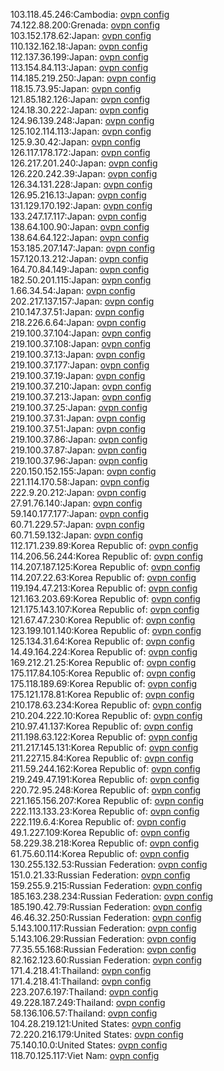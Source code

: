 103.118.45.246:Cambodia: [ovpn config](vpn/103_118_45_246.ovpn)  
74.122.88.200:Grenada: [ovpn config](vpn/74_122_88_200.ovpn)  
103.152.178.62:Japan: [ovpn config](vpn/103_152_178_62.ovpn)  
110.132.162.18:Japan: [ovpn config](vpn/110_132_162_18.ovpn)  
112.137.36.199:Japan: [ovpn config](vpn/112_137_36_199.ovpn)  
113.154.84.113:Japan: [ovpn config](vpn/113_154_84_113.ovpn)  
114.185.219.250:Japan: [ovpn config](vpn/114_185_219_250.ovpn)  
118.15.73.95:Japan: [ovpn config](vpn/118_15_73_95.ovpn)  
121.85.182.126:Japan: [ovpn config](vpn/121_85_182_126.ovpn)  
124.18.30.222:Japan: [ovpn config](vpn/124_18_30_222.ovpn)  
124.96.139.248:Japan: [ovpn config](vpn/124_96_139_248.ovpn)  
125.102.114.113:Japan: [ovpn config](vpn/125_102_114_113.ovpn)  
125.9.30.42:Japan: [ovpn config](vpn/125_9_30_42.ovpn)  
126.117.178.172:Japan: [ovpn config](vpn/126_117_178_172.ovpn)  
126.217.201.240:Japan: [ovpn config](vpn/126_217_201_240.ovpn)  
126.220.242.39:Japan: [ovpn config](vpn/126_220_242_39.ovpn)  
126.34.131.228:Japan: [ovpn config](vpn/126_34_131_228.ovpn)  
126.95.216.13:Japan: [ovpn config](vpn/126_95_216_13.ovpn)  
131.129.170.192:Japan: [ovpn config](vpn/131_129_170_192.ovpn)  
133.247.17.117:Japan: [ovpn config](vpn/133_247_17_117.ovpn)  
138.64.100.90:Japan: [ovpn config](vpn/138_64_100_90.ovpn)  
138.64.64.122:Japan: [ovpn config](vpn/138_64_64_122.ovpn)  
153.185.207.147:Japan: [ovpn config](vpn/153_185_207_147.ovpn)  
157.120.13.212:Japan: [ovpn config](vpn/157_120_13_212.ovpn)  
164.70.84.149:Japan: [ovpn config](vpn/164_70_84_149.ovpn)  
182.50.201.115:Japan: [ovpn config](vpn/182_50_201_115.ovpn)  
1.66.34.54:Japan: [ovpn config](vpn/1_66_34_54.ovpn)  
202.217.137.157:Japan: [ovpn config](vpn/202_217_137_157.ovpn)  
210.147.37.51:Japan: [ovpn config](vpn/210_147_37_51.ovpn)  
218.226.6.64:Japan: [ovpn config](vpn/218_226_6_64.ovpn)  
219.100.37.104:Japan: [ovpn config](vpn/219_100_37_104.ovpn)  
219.100.37.108:Japan: [ovpn config](vpn/219_100_37_108.ovpn)  
219.100.37.13:Japan: [ovpn config](vpn/219_100_37_13.ovpn)  
219.100.37.177:Japan: [ovpn config](vpn/219_100_37_177.ovpn)  
219.100.37.19:Japan: [ovpn config](vpn/219_100_37_19.ovpn)  
219.100.37.210:Japan: [ovpn config](vpn/219_100_37_210.ovpn)  
219.100.37.213:Japan: [ovpn config](vpn/219_100_37_213.ovpn)  
219.100.37.25:Japan: [ovpn config](vpn/219_100_37_25.ovpn)  
219.100.37.31:Japan: [ovpn config](vpn/219_100_37_31.ovpn)  
219.100.37.51:Japan: [ovpn config](vpn/219_100_37_51.ovpn)  
219.100.37.86:Japan: [ovpn config](vpn/219_100_37_86.ovpn)  
219.100.37.87:Japan: [ovpn config](vpn/219_100_37_87.ovpn)  
219.100.37.96:Japan: [ovpn config](vpn/219_100_37_96.ovpn)  
220.150.152.155:Japan: [ovpn config](vpn/220_150_152_155.ovpn)  
221.114.170.58:Japan: [ovpn config](vpn/221_114_170_58.ovpn)  
222.9.20.212:Japan: [ovpn config](vpn/222_9_20_212.ovpn)  
27.91.76.140:Japan: [ovpn config](vpn/27_91_76_140.ovpn)  
59.140.177.177:Japan: [ovpn config](vpn/59_140_177_177.ovpn)  
60.71.229.57:Japan: [ovpn config](vpn/60_71_229_57.ovpn)  
60.71.59.132:Japan: [ovpn config](vpn/60_71_59_132.ovpn)  
112.171.239.89:Korea Republic of: [ovpn config](vpn/112_171_239_89.ovpn)  
114.206.56.244:Korea Republic of: [ovpn config](vpn/114_206_56_244.ovpn)  
114.207.187.125:Korea Republic of: [ovpn config](vpn/114_207_187_125.ovpn)  
114.207.22.63:Korea Republic of: [ovpn config](vpn/114_207_22_63.ovpn)  
119.194.47.213:Korea Republic of: [ovpn config](vpn/119_194_47_213.ovpn)  
121.163.203.69:Korea Republic of: [ovpn config](vpn/121_163_203_69.ovpn)  
121.175.143.107:Korea Republic of: [ovpn config](vpn/121_175_143_107.ovpn)  
121.67.47.230:Korea Republic of: [ovpn config](vpn/121_67_47_230.ovpn)  
123.199.101.140:Korea Republic of: [ovpn config](vpn/123_199_101_140.ovpn)  
125.134.31.64:Korea Republic of: [ovpn config](vpn/125_134_31_64.ovpn)  
14.49.164.224:Korea Republic of: [ovpn config](vpn/14_49_164_224.ovpn)  
169.212.21.25:Korea Republic of: [ovpn config](vpn/169_212_21_25.ovpn)  
175.117.84.105:Korea Republic of: [ovpn config](vpn/175_117_84_105.ovpn)  
175.118.189.69:Korea Republic of: [ovpn config](vpn/175_118_189_69.ovpn)  
175.121.178.81:Korea Republic of: [ovpn config](vpn/175_121_178_81.ovpn)  
210.178.63.234:Korea Republic of: [ovpn config](vpn/210_178_63_234.ovpn)  
210.204.222.10:Korea Republic of: [ovpn config](vpn/210_204_222_10.ovpn)  
210.97.41.137:Korea Republic of: [ovpn config](vpn/210_97_41_137.ovpn)  
211.198.63.122:Korea Republic of: [ovpn config](vpn/211_198_63_122.ovpn)  
211.217.145.131:Korea Republic of: [ovpn config](vpn/211_217_145_131.ovpn)  
211.227.15.84:Korea Republic of: [ovpn config](vpn/211_227_15_84.ovpn)  
211.59.244.162:Korea Republic of: [ovpn config](vpn/211_59_244_162.ovpn)  
219.249.47.191:Korea Republic of: [ovpn config](vpn/219_249_47_191.ovpn)  
220.72.95.248:Korea Republic of: [ovpn config](vpn/220_72_95_248.ovpn)  
221.165.156.207:Korea Republic of: [ovpn config](vpn/221_165_156_207.ovpn)  
222.113.133.23:Korea Republic of: [ovpn config](vpn/222_113_133_23.ovpn)  
222.119.6.4:Korea Republic of: [ovpn config](vpn/222_119_6_4.ovpn)  
49.1.227.109:Korea Republic of: [ovpn config](vpn/49_1_227_109.ovpn)  
58.229.38.218:Korea Republic of: [ovpn config](vpn/58_229_38_218.ovpn)  
61.75.60.114:Korea Republic of: [ovpn config](vpn/61_75_60_114.ovpn)  
130.255.132.53:Russian Federation: [ovpn config](vpn/130_255_132_53.ovpn)  
151.0.21.33:Russian Federation: [ovpn config](vpn/151_0_21_33.ovpn)  
159.255.9.215:Russian Federation: [ovpn config](vpn/159_255_9_215.ovpn)  
185.163.238.234:Russian Federation: [ovpn config](vpn/185_163_238_234.ovpn)  
185.190.42.79:Russian Federation: [ovpn config](vpn/185_190_42_79.ovpn)  
46.46.32.250:Russian Federation: [ovpn config](vpn/46_46_32_250.ovpn)  
5.143.100.117:Russian Federation: [ovpn config](vpn/5_143_100_117.ovpn)  
5.143.106.29:Russian Federation: [ovpn config](vpn/5_143_106_29.ovpn)  
77.35.55.168:Russian Federation: [ovpn config](vpn/77_35_55_168.ovpn)  
82.162.123.60:Russian Federation: [ovpn config](vpn/82_162_123_60.ovpn)  
171.4.218.41:Thailand: [ovpn config](vpn/171_4_218_41.ovpn)  
171.4.218.41:Thailand: [ovpn config](vpn/171_4_218_41.ovpn)  
223.207.6.197:Thailand: [ovpn config](vpn/223_207_6_197.ovpn)  
49.228.187.249:Thailand: [ovpn config](vpn/49_228_187_249.ovpn)  
58.136.106.57:Thailand: [ovpn config](vpn/58_136_106_57.ovpn)  
104.28.219.121:United States: [ovpn config](vpn/104_28_219_121.ovpn)  
72.220.216.179:United States: [ovpn config](vpn/72_220_216_179.ovpn)  
75.140.10.0:United States: [ovpn config](vpn/75_140_10_0.ovpn)  
118.70.125.117:Viet Nam: [ovpn config](vpn/118_70_125_117.ovpn)  
